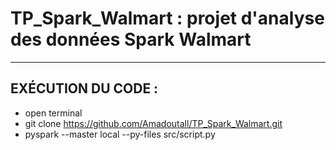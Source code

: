 # TP_Spark_Walmart : projet d'analyse des données Spark Walmart

------------------------------------------------------
## EXÉCUTION DU CODE :
- open terminal
- git clone https://github.com/Amadoutall/TP_Spark_Walmart.git
- pyspark --master local --py-files src/script.py

